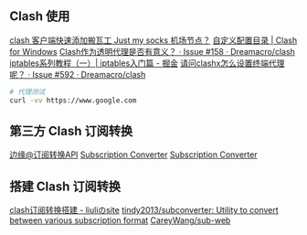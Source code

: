 ## Clash 使用

[clash 客户端快速添加搬瓦工 Just my socks 机场节点？](https://www.jamesdailylife.com/just-my-socks-clash)
[自定义配置目录 | Clash for Windows](https://docs.cfw.lbyczf.com/contents/profilespath.html#%E7%89%88%E6%9C%AC%E8%A6%81%E6%B1%82)
[Clash作为透明代理是否有意义？ · Issue #158 · Dreamacro/clash](https://github.com/Dreamacro/clash/issues/158)
[iptables系列教程（一）| iptables入门篇 - 掘金](https://juejin.cn/post/6844904155153170440)
[请问clashx怎么设置终端代理呢？ · Issue #592 · Dreamacro/clash](https://github.com/Dreamacro/clash/issues/592)

```bash
# 代理测试
curl -vv https://www.google.com
```

## 第三方 Clash 订阅转换

[边缘@订阅转换API](https://bianyuan.xyz/)
[Subscription Converter](https://sub-web.netlify.app/)
[Subscription Converter](https://clash.back2me.cn/)

## 搭建 Clash 订阅转换

[clash订阅转换搭建 - liuliのsite](https://back2me.cn/skills/clash.html)
[tindy2013/subconverter: Utility to convert between various subscription format](https://github.com/tindy2013/subconverter)
[CareyWang/sub-web](https://github.com/CareyWang/sub-web#Docker)
